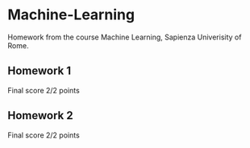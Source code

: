 # Machine-Learning
Homework from the course Machine Learning, Sapienza Univerisity of Rome.

## Homework 1
Final score 2/2 points

## Homework 2
Final score 2/2 points
